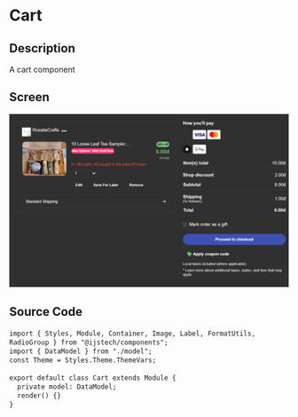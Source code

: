 # Cart

## Description
A cart component

## Screen

![Cart](screenshots/cart.png)

## Source Code

```typescript(source/home/index.tsx)
import { Styles, Module, Container, Image, Label, FormatUtils, RadioGroup } from "@ijstech/components";
import { DataModel } from "./model";
const Theme = Styles.Theme.ThemeVars;

export default class Cart extends Module {
  private model: DataModel;
  render() {}
}
```
